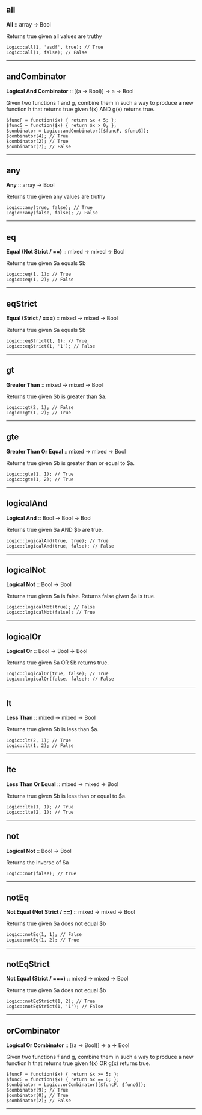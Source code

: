## all

__All__ :: array -> Bool

Returns true given all values are truthy

```
Logic::all(1, 'asdf', true); // True
Logic::all(1, false); // False
```

---

## andCombinator

__Logical And Combinator__ :: [(a -> Bool)] -> a -> Bool

Given two functions f and g, combine them in such a way to produce a new
function h that returns true given f(x) AND g(x) returns true.

```
$funcF = function($x) { return $x < 5; };
$funcG = function($x) { return $x > 0; };
$combinator = Logic::andCombinator([$funcF, $funcG]);
$combinator(4); // True
$combinator(2); // True
$combinator(7); // False
```

---

## any

__Any__ :: array -> Bool

Returns true given any values are truthy

```
Logic::any(true, false); // True
Logic::any(false, false); // False
```

---

## eq

__Equal (Not Strict / ==)__ :: mixed -> mixed -> Bool

Returns true given $a equals $b

```
Logic::eq(1, 1); // True
Logic::eq(1, 2); // False
```

---

## eqStrict

__Equal (Strict / ===)__ :: mixed -> mixed -> Bool

Returns true given $a equals $b

```
Logic::eqStrict(1, 1); // True
Logic::eqStrict(1, '1'); // False
```

---

## gt

__Greater Than__ :: mixed -> mixed -> Bool

Returns true given $b is greater than $a.

```
Logic::gt(2, 1); // False
Logic::gt(1, 2); // True
```

---

## gte

__Greater Than Or Equal__ :: mixed -> mixed -> Bool

Returns true given $b is greater than or equal to $a.

```
Logic::gte(1, 1); // True
Logic::gte(1, 2); // True
```

---

## logicalAnd

__Logical And__ :: Bool -> Bool -> Bool

Returns true given $a AND $b are true.

```
Logic::logicalAnd(true, true); // True
Logic::logicalAnd(true, false); // False
```

---

## logicalNot

__Logical Not__ :: Bool -> Bool

Returns true given $a is false.
Returns false given $a is true.

```
Logic::logicalNot(true); // False
Logic::logicalNot(false); // True
```

---

## logicalOr

__Logical Or__ :: Bool -> Bool -> Bool

Returns true given $a OR $b returns true.

```
Logic::logicalOr(true, false); // True
Logic::logicalOr(false, false); // False
```

---

## lt

__Less Than__ :: mixed -> mixed -> Bool

Returns true given $b is less than $a.

```
Logic::lt(2, 1); // True
Logic::lt(1, 2); // False
```

---

## lte

__Less Than Or Equal__ :: mixed -> mixed -> Bool

Returns true given $b is less than or equal to $a.

```
Logic::lte(1, 1); // True
Logic::lte(2, 1); // True
```

---

## not

__Logical Not__ :: Bool -> Bool

Returns the inverse of $a

```
Logic::not(false); // true
```

---

## notEq

__Not Equal (Not Strict / ==)__ :: mixed -> mixed -> Bool

Returns true given $a does not equal $b

```
Logic::notEq(1, 1); // False
Logic::notEq(1, 2); // True
```

---

## notEqStrict

__Not Equal (Strict / ===)__ :: mixed -> mixed -> Bool

Returns true given $a does not equal $b

```
Logic::notEqStrict(1, 2); // True
Logic::notEqStrict(1, '1'); // False
```

---

## orCombinator

__Logical Or Combinator__ :: [(a -> Bool)] -> a -> Bool

Given two functions f and g, combine them in such a way to produce a new
function h that returns true given f(x) OR g(x) returns true.

```
$funcF = function($x) { return $x >= 5; };
$funcG = function($x) { return $x == 0; };
$combinator = Logic::orCombinator([$funcF, $funcG]);
$combinator(9); // True
$combinator(0); // True
$combinator(2); // False
```

---

